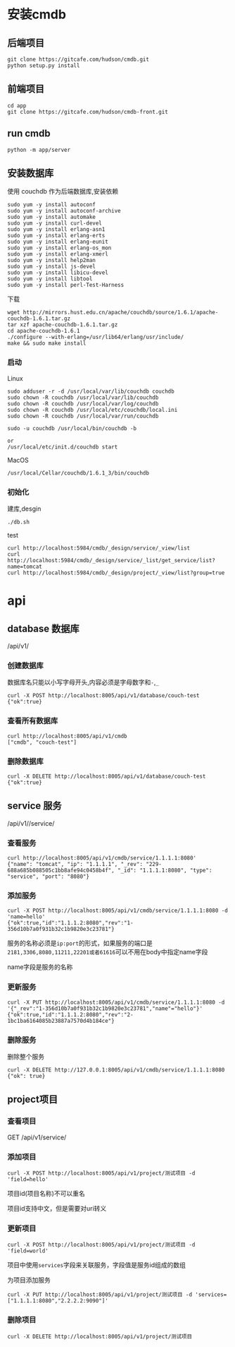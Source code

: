 # 安装cmdb
## 后端项目
```
git clone https://gitcafe.com/hudson/cmdb.git
python setup.py install
```
## 前端项目
```
cd app
git clone https://gitcafe.com/hudson/cmdb-front.git
```
## run cmdb
```
python -m app/server
```

## 安装数据库
使用 couchdb 作为后端数据库,安装依赖
```
sudo yum -y install autoconf
sudo yum -y install autoconf-archive
sudo yum -y install automake
sudo yum -y install curl-devel
sudo yum -y install erlang-asn1
sudo yum -y install erlang-erts
sudo yum -y install erlang-eunit
sudo yum -y install erlang-os_mon
sudo yum -y install erlang-xmerl
sudo yum -y install help2man
sudo yum -y install js-devel
sudo yum -y install libicu-devel
sudo yum -y install libtool
sudo yum -y install perl-Test-Harness
```
下载
```
wget http://mirrors.hust.edu.cn/apache/couchdb/source/1.6.1/apache-couchdb-1.6.1.tar.gz
tar xzf apache-couchdb-1.6.1.tar.gz
cd apache-couchdb-1.6.1
./configure --with-erlang=/usr/lib64/erlang/usr/include/
make && sudo make install
```
### 启动
Linux
```
sudo adduser -r -d /usr/local/var/lib/couchdb couchdb
sudo chown -R couchdb /usr/local/var/lib/couchdb
sudo chown -R couchdb /usr/local/var/log/couchdb
sudo chown -R couchdb /usr/local/etc/couchdb/local.ini
sudo chown -R couchdb /usr/local/var/run/couchdb

sudo -u couchdb /usr/local/bin/couchdb -b

or
/usr/local/etc/init.d/couchdb start
```
MacOS
```
/usr/local/Cellar/couchdb/1.6.1_3/bin/couchdb
```

### 初始化
建库,desgin
```
./db.sh
```
test
```
curl http://localhost:5984/cmdb/_design/service/_view/list
curl http://localhost:5984/cmdb/_design/service/_list/get_service/list?name=tomcat
curl http://localhost:5984/cmdb/_design/project/_view/list?group=true
```


# api

## database 数据库
/api/v1/<database>

### 创建数据库
数据库名只能以小写字母开头,内容必须是字母数字和`-`,`_`
```
curl -X POST http://localhost:8005/api/v1/database/couch-test
{"ok":true}
```
### 查看所有数据库
```
curl http://localhost:8005/api/v1/cmdb
["cmdb", "couch-test"]
```
### 删除数据库
```
curl -X DELETE http://localhost:8005/api/v1/database/couch-test
{"ok":true}
```
## service 服务
/api/v1/<database>/service/<service id>
### 查看服务

```
curl http://localhost:8005/api/v1/cmdb/service/1.1.1.1:8080'
{"name": "tomcat", "ip": "1.1.1.1", "_rev": "229-688a685b088505c1bb8afe94c0458b4f", "_id": "1.1.1.1:8080", "type": "service", "port": "8080"}
```

### 添加服务
```
curl -X POST http://localhost:8005/api/v1/cmdb/service/1.1.1.1:8080 -d 'name=hello'
{"ok":true,"id":"1.1.1.2:8080","rev":"1-356d10b7a0f931b32c1b9820e3c23781"}
```
服务的名称必须是`ip:port`的形式，如果服务的端口是`2181,3306,8080,11211,22201或者61616`可以不用在body中指定name字段

name字段是服务的名称

### 更新服务
```
curl -X PUT http://localhost:8005/api/v1/cmdb/service/1.1.1.1:8080 -d '{"_rev":"1-356d10b7a0f931b32c1b9820e3c23781","name"="hello"}'
{"ok":true,"id":"1.1.1.2:8080","rev":"2-1bc1ba6164085b23887a7570d4b184ce"}
```
### 删除服务
删除整个服务
```
curl -X DELETE http://127.0.0.1:8005/api/v1/cmdb/service/1.1.1.1:8080
{"ok": true}
```

## project项目
### 查看项目
GET /api/v1/service/<project id>
### 添加项目
```
curl -X POST http://localhost:8005/api/v1/project/测试项目 -d 'field=hello'
```
项目id(项目名称)不可以重名

项目id支持中文，但是需要对uri转义
### 更新项目
```
curl -X POST http://localhost:8005/api/v1/project/测试项目 -d 'field=world'
```

项目中使用`services`字段来关联服务，字段值是服务id组成的数组

为项目添加服务
```
curl -X PUT http://localhost:8005/api/v1/project/测试项目 -d 'services=["1.1.1.1:8080","2.2.2.2:9090"]'
```

### 删除项目
```
curl -X DELETE http://localhost:8005/api/v1/project/测试项目
```